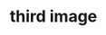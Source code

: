 ---
title: "third image"
description: "This is the description of the image"
imageUrl: "/assets/galleryThumbs/14.jpg"
---